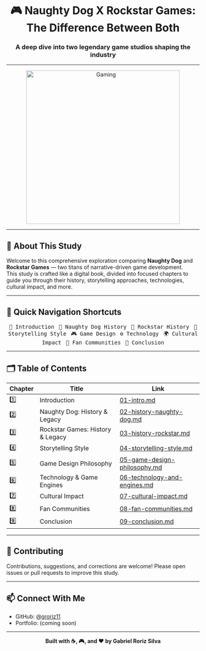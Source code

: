 <h1 align="center">🎮 Naughty Dog X Rockstar Games: The Difference Between Both</h1>
<h3 align="center">A deep dive into two legendary game studios shaping the industry</h3>

---

<p align="center">
  <img src="https://pbs.twimg.com/media/F1MPPRMXsAAxvPB.jpg:large" alt="Gaming" width="400"/>
</p>

---

## 📖 About This Study

Welcome to this comprehensive exploration comparing **Naughty Dog** and **Rockstar Games** — two titans of narrative-driven game development.  
This study is crafted like a digital book, divided into focused chapters to guide you through their history, storytelling approaches, technologies, cultural impact, and more.

---

## 🚀 Quick Navigation Shortcuts

<p align="center">
  <a href="./pages/01-intro.md" style="text-decoration:none">
    <kbd>📘 Introduction</kbd>
  </a> &nbsp;
  <a href="./pages/02-history-naughty-dog.md" style="text-decoration:none">
    <kbd>🦊 Naughty Dog History</kbd>
  </a> &nbsp;
  <a href="./pages/03-history-rockstar.md" style="text-decoration:none">
    <kbd>🤠 Rockstar History</kbd>
  </a> &nbsp;
  <a href="./pages/04-storytelling-style.md" style="text-decoration:none">
    <kbd>📝 Storytelling Style</kbd>
  </a> &nbsp;
  <a href="./pages/05-game-design-philosophy.md" style="text-decoration:none">
    <kbd>🎮 Game Design</kbd>
  </a> &nbsp;
  <a href="./pages/06-technology-and-engines.md" style="text-decoration:none">
    <kbd>⚙️ Technology</kbd>
  </a> &nbsp;
  <a href="./pages/07-cultural-impact.md" style="text-decoration:none">
    <kbd>🌍 Cultural Impact</kbd>
  </a> &nbsp;
  <a href="./pages/08-fan-communities.md" style="text-decoration:none">
    <kbd>👥 Fan Communities</kbd>
  </a> &nbsp;
  <a href="./pages/09-conclusion.md" style="text-decoration:none">
    <kbd>🏁 Conclusion</kbd>
  </a>
</p>

---

## 🗂️ Table of Contents

| Chapter | Title                             | Link                              |
|---------|---------------------------------|----------------------------------|
| 1️⃣      | Introduction                    | [01-intro.md](./pages/01-intro.md)               |
| 2️⃣      | Naughty Dog: History & Legacy   | [02-history-naughty-dog.md](./pages/02-history-naughty-dog.md) |
| 3️⃣      | Rockstar Games: History & Legacy| [03-history-rockstar.md](./pages/03-history-rockstar.md)       |
| 4️⃣      | Storytelling Style              | [04-storytelling-style.md](./pages/04-storytelling-style.md)    |
| 5️⃣      | Game Design Philosophy          | [05-game-design-philosophy.md](./pages/05-game-design-philosophy.md)  |
| 6️⃣      | Technology & Game Engines       | [06-technology-and-engines.md](./pages/06-technology-and-engines.md) |
| 7️⃣      | Cultural Impact                 | [07-cultural-impact.md](./pages/07-cultural-impact.md)          |
| 8️⃣      | Fan Communities                | [08-fan-communities.md](./pages/08-fan-communities.md)          |
| 9️⃣      | Conclusion                     | [09-conclusion.md](./pages/09-conclusion.md)                    |

---

## 🤝 Contributing

Contributions, suggestions, and corrections are welcome! Please open issues or pull requests to improve this study.

---

## 📫 Connect With Me

- GitHub: [@groriz11](https://github.com/groriz11)  
- Portfolio: (coming soon)    

---

<p align="center">
  <b>Built with ☕, 🎮, and ❤️ by Gabriel Roriz Silva</b>
</p>
